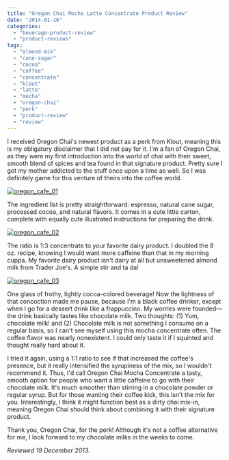 ```yaml
---
title: "Oregon Chai Mocha Latte Concentrate Product Review"
date: "2014-01-16"
categories:
  - "beverage-product-review"
  - "product-reviews"
tags:
  - "almond-mik"
  - "cane-sugar"
  - "cocoa"
  - "coffee"
  - "concentrate"
  - "klout"
  - "latte"
  - "mocha"
  - "oregon-chai"
  - "perk"
  - "product-review"
  - "review"
---
```


I received Oregon Chai's newest product as a perk from Klout, meaning this is my obligatory disclaimer that I did not pay for it. I'm a fan of Oregon Chai, as they were my first introduction into the world of chai with their sweet, smooth blend of spices and tea found in that signature product. Pretty sure I got my mother addicted to the stuff once upon a time as well. So I was definitely game for this venture of theirs into the coffee world.

[![oregon_cafe_01](http://s3.amazonaws.com/thegourmez-wpmedia/2013/12/oregon_cafe_01-333x500.jpg)](http://www.rebeccagomezfarrell.com/2014/01/oregon-chai-mocha-latte-concentrate-product-review/oregon_cafe_01/)

The ingredient list is pretty straightforward: espresso, natural cane sugar, processed cocoa, and natural flavors. It comes in a cute little carton, complete with equally cute illustrated instructions for preparing the drink.

[![oregon_cafe_02](http://s3.amazonaws.com/thegourmez-wpmedia/2013/12/oregon_cafe_02-333x500.jpg)](http://www.rebeccagomezfarrell.com/2014/01/oregon-chai-mocha-latte-concentrate-product-review/oregon_cafe_02/)

The ratio is 1:3 concentrate to your favorite dairy product. I doubled the 8 oz. recipe, knowing I would want more caffeine than that in my morning cuppa. My favorite dairy product isn't dairy at all but unsweetened almond milk from Trader Joe's. A simple stir and ta da!

[![oregon_cafe_03](http://s3.amazonaws.com/thegourmez-wpmedia/2013/12/oregon_cafe_03-333x500.jpg)](http://www.rebeccagomezfarrell.com/2014/01/oregon-chai-mocha-latte-concentrate-product-review/oregon_cafe_03/)

One glass of frothy, lightly cocoa-colored beverage! Now the lightness of that concoction made me pause, because I'm a black coffee drinker, except when I go for a dessert drink like a frappuccino. My worries were founded—the drink basically tastes like chocolate milk. Two thoughts: (1) Yum, chocolate milk! and (2) Chocolate milk is not something I consume on a regular basis, so I can't see myself using this mocha concentrate often. The coffee flavor was nearly nonexistent. I could only taste it if I squinted and thought really hard about it.

I tried it again, using a 1:1 ratio to see if that increased the coffee's presence, but it really intensified the syrupiness of the mix, so I wouldn't recommend it. Thus, I'd call Oregon Chai Mocha Concentrate a tasty, smooth option for people who want a little caffeine to go with their chocolate milk. It's much smoother than stirring in a chocolate powder or regular syrup. But for those wanting their coffee kick, this isn't the mix for you. Interestingly, I think it might function best as a dirty chai mix-in, meaning Oregon Chai should think about combining it with their signature product.

Thank you, Oregon Chai, for the perk! Although it's not a coffee alternative for me, I look forward to my chocolate milks in the weeks to come.

_Reviewed 19 December 2013._
